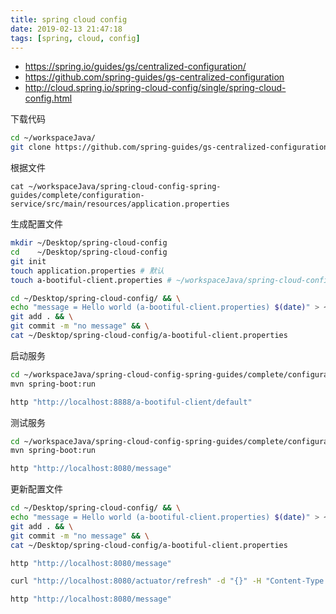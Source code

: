 ```yaml
---
title: spring cloud config
date: 2019-02-13 21:47:18
tags: [spring, cloud, config]
---
```


* <https://spring.io/guides/gs/centralized-configuration/>
* <https://github.com/spring-guides/gs-centralized-configuration>
* <http://cloud.spring.io/spring-cloud-config/single/spring-cloud-config.html>

<!--more-->

下载代码

```sh
cd ~/workspaceJava/
git clone https://github.com/spring-guides/gs-centralized-configuration.git spring-cloud-config-spring-guides
```

根据文件

`cat ~/workspaceJava/spring-cloud-config-spring-guides/complete/configuration-service/src/main/resources/application.properties`

生成配置文件

```sh
mkdir ~/Desktop/spring-cloud-config
cd    ~/Desktop/spring-cloud-config
git init
touch application.properties # 默认
touch a-bootiful-client.properties # ~/workspaceJava/spring-cloud-config-spring-guides/complete/configuration-client/src/main/resources/bootstrap.properties -> spring.application.name

cd ~/Desktop/spring-cloud-config/ && \
echo "message = Hello world (a-bootiful-client.properties) $(date)" > ~/Desktop/spring-cloud-config/a-bootiful-client.properties && \
git add . && \
git commit -m "no message" && \
cat ~/Desktop/spring-cloud-config/a-bootiful-client.properties
```

启动服务

```sh
cd ~/workspaceJava/spring-cloud-config-spring-guides/complete/configuration-service && \
mvn spring-boot:run

http "http://localhost:8888/a-bootiful-client/default"
```

测试服务

```sh
cd ~/workspaceJava/spring-cloud-config-spring-guides/complete/configuration-client && \
mvn spring-boot:run

http "http://localhost:8080/message"
```

更新配置文件

```sh
cd ~/Desktop/spring-cloud-config/ && \
echo "message = Hello world (a-bootiful-client.properties) $(date)" > ~/Desktop/spring-cloud-config/a-bootiful-client.properties && \
git add . && \
git commit -m "no message" && \
cat ~/Desktop/spring-cloud-config/a-bootiful-client.properties

http "http://localhost:8080/message"

curl "http://localhost:8080/actuator/refresh" -d "{}" -H "Content-Type: application/json"

http "http://localhost:8080/message"
```
